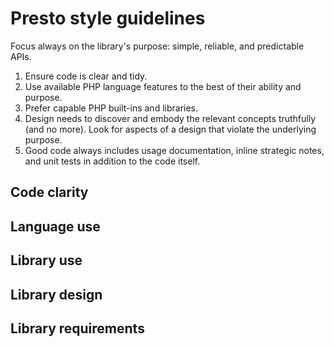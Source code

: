 # Presto style guidelines

Focus always on the library's purpose: simple, reliable, and predictable APIs.

1. Ensure code is clear and tidy.
2. Use available PHP language features to the best of their ability and purpose.
3. Prefer capable PHP built-ins and libraries.
4. Design needs to discover and embody the relevant concepts truthfully (and no more). Look for aspects of a design that violate the underlying purpose.
5. Good code always includes usage documentation, inline strategic notes, and unit tests in addition to the code itself.

## Code clarity

## Language use

## Library use

## Library design

## Library requirements
